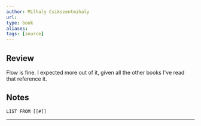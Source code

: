 ```yaml
---
author: Milhaly Csikszentmihaly
url: 
type: book
aliases: 
tags: [source]
---
```

## Review
Flow is fine. I expected more out of it, given all the other books I've read that reference it.

## Notes
```dataview
LIST FROM [[#]]
```

---